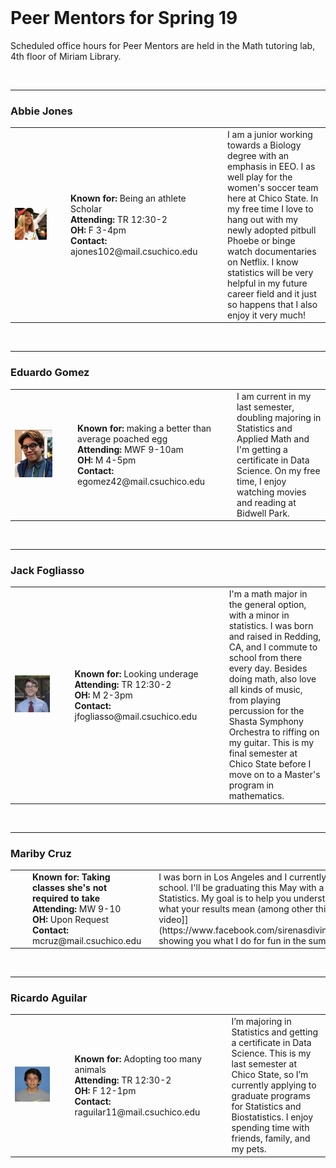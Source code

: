 <br>

# Peer Mentors for Spring 19

Scheduled office hours for Peer Mentors are held in the Math tutoring lab, 4th floor of Miriam Library.

<br>

----

### Abbie Jones
<table>
<tr>
  <td width="250"><img src="mentors/abbie.jpg" alt="" /></td>
  <td width="50"></td>
  <td width="250"><strong>Known for: </strong> Being an athlete Scholar <br> 
    <strong>Attending: </strong> TR 12:30-2 <br> 
    <strong>OH: </strong> F 3-4pm <br> 
    <strong>Contact: </strong> ajones102@mail.csuchico.edu <br> </td>
  <td width="50"></td>
  <td width="350">I am a junior working towards a Biology degree with an emphasis in EEO. I as well play for the women's soccer team here at Chico State. In my free time I love to hang out with my newly adopted pitbull Phoebe or binge watch documentaries on Netflix. I know statistics will be very helpful in my future career field and it just so happens that I also enjoy it very much!</td>
</tr>
</table>

<br>



----

### Eduardo Gomez
<table>
<tr>
  <td width="250"><img src="mentors/eduardo.jpg" alt="" /></td>
  <td width="50"></td>
  <td width="250"><strong>Known for:</strong> making a better than average poached egg <br> 
    <strong>Attending: </strong> MWF 9-10am <br> 
    <strong>OH: </strong> M 4-5pm <br> 
    <strong>Contact: </strong> egomez42@mail.csuchico.edu <br> </td>
  <td width="50"></td>
  <td width="350">I am current in my last semester, doubling majoring in Statistics and Applied Math and I'm getting a certificate in Data Science. On my free time, I enjoy watching movies and reading at Bidwell Park.</td>
</tr>
</table>

<br>


----

### Jack Fogliasso
<table>
<tr>
  <td width="250"><img src="mentors/jack.jpg" alt="" /></td>
  <td width="50"></td>
  <td width="250"><strong>Known for: </strong> Looking underage <br> 
    <strong>Attending: </strong> TR 12:30-2 <br> 
    <strong>OH: </strong> M 2-3pm <br> 
    <strong>Contact: </strong> jfogliasso@mail.csuchico.edu <br> </td>
  <td width="50"></td>
  <td width="350">I'm a math major in the general option, with a minor in statistics. I was born and raised in Redding, CA, and I commute to school from there every day. Besides doing math, also love all kinds of music, from playing percussion for the Shasta Symphony Orchestra to riffing on my guitar. This is my final semester at Chico State before I move on to a Master's program in mathematics.</td>
</tr>
</table>

<br>


----

### Mariby Cruz
<table>
<tr>
  <td width="250"><img src="mentors/mariby.jpg" alt="" /></td>
  <td width="50"></td>
  <td width="250"><strong>Known for: Taking classes she's not required to take </strong>  <br> 
      <strong>Attending: </strong> MW 9-10  <br> 
      <strong>OH: </strong> Upon Request <br> 
      <strong>Contact: </strong> mcruz@mail.csuchico.edu <br> </td>
  <td width="50"></td>
  <td width="350"> I was born in Los Angeles and I currently reside in Inglewood when I'm not in school.  I'll be graduating this May with a BS in Biology and a minor in Applied Statistics.  My goal is to help you understand the basics of 'R' and most importantly what your results mean (among other things in MATH315).  Here's a [[link to a video]](https://www.facebook.com/sirenasdiving.costarica/videos/1593710070726854/) showing you what I do for fun in the summer.</td>
</tr>
</table>

<br>

----

### Ricardo Aguilar
<table>

<tr>
  <td width="250"><img src="mentors/ricardo.jpg" alt="" /></td>
  <td width="50"></td>
  <td width="250"><strong>Known for: </strong> Adopting too many animals <br> 
      <strong>Attending: </strong> TR 12:30-2 <br> 
      <strong>OH: </strong> F 12-1pm <br> 
      <strong>Contact: </strong> raguilar11@mail.csuchico.edu <br> </td>
  <td width="50"></td>
  <td width="350">I’m majoring in Statistics and getting a certificate in Data Science. This is my last semester at Chico State, so I’m currently applying to graduate programs for Statistics and Biostatistics. I enjoy spending time with friends, family, and my pets. </td>
</tr>

</table>
